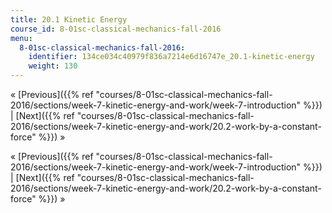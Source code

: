 ```yaml
---
title: 20.1 Kinetic Energy
course_id: 8-01sc-classical-mechanics-fall-2016
menu:
  8-01sc-classical-mechanics-fall-2016:
    identifier: 134ce034c40979f836a7214e6d16747e_20.1-kinetic-energy
    weight: 130
---
```

« [Previous]({{% ref "courses/8-01sc-classical-mechanics-fall-2016/sections/week-7-kinetic-energy-and-work/week-7-introduction" %}}) | [Next]({{% ref "courses/8-01sc-classical-mechanics-fall-2016/sections/week-7-kinetic-energy-and-work/20.2-work-by-a-constant-force" %}}) »

« [Previous]({{% ref "courses/8-01sc-classical-mechanics-fall-2016/sections/week-7-kinetic-energy-and-work/week-7-introduction" %}}) | [Next]({{% ref "courses/8-01sc-classical-mechanics-fall-2016/sections/week-7-kinetic-energy-and-work/20.2-work-by-a-constant-force" %}}) »